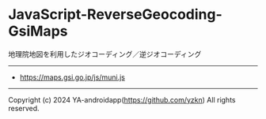 # JavaScript-ReverseGeocoding-GsiMaps

地理院地図を利用したジオコーディング／逆ジオコーディング

---

- https://maps.gsi.go.jp/js/muni.js

---

Copyright (c) 2024 YA-androidapp(https://github.com/yzkn) All rights reserved.

